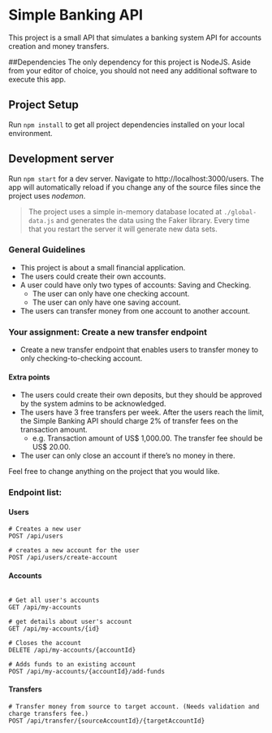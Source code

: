 # Simple Banking API

This project is a small API that simulates a banking system API for accounts creation and money transfers.


##Dependencies
The only dependency for this project is NodeJS. Aside from your editor of choice, you should not need any additional software to execute this app.

## Project Setup

Run `npm install` to get all project dependencies installed on your local environment.

## Development server

Run `npm start` for a dev server. Navigate to http://localhost:3000/users. The app will automatically reload if you change any of the source files since the project uses _nodemon_.

>  The project uses a simple in-memory database located at `./global-data.js` and generates the data using the Faker library.
> Every time that you restart the server it will generate new data sets. 

### General Guidelines
- This project is about a small financial application.
- The users could create their own accounts.
- A user could have only two types of accounts: Saving and Checking.
    -   The user can only have one checking account.
    -   The user can only have one saving account.
- The users can transfer money from one account to another account.

### Your assignment: Create a new transfer endpoint

- Create a new transfer endpoint that enables users to transfer money to only checking-to-checking account.

#### Extra points 
- The users could create their own deposits, but they should be approved by the system admins to be acknowledged.
- The users have 3 free transfers per week. After the users reach the limit, the Simple Banking API should charge 2% of transfer fees on the transaction amount.
    -   e.g. Transaction amount of US$ 1,000.00. The transfer fee should be US$ 20.00.
- The user can only close an account if there’s no money in there.

Feel free to change anything on the project that you would like.

### Endpoint list:

####  Users
```
# Creates a new user
POST /api/users

# creates a new account for the user
POST /api/users/create-account
```
####  Accounts
```

# Get all user's accounts
GET /api/my-accounts

# get details about user's account
GET /api/my-accounts/{id}

# Closes the account 
DELETE /api/my-accounts/{accountId}

# Adds funds to an existing account
POST /api/my-accounts/{accountId}/add-funds
```

####  Transfers

```
# Transfer money from source to target account. (Needs validation and charge transfers fee.)
POST /api/transfer/{sourceAccountId}/{targetAccountId}
```

